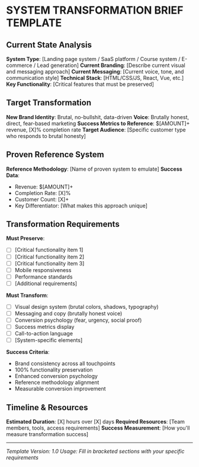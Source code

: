 # SYSTEM TRANSFORMATION BRIEF TEMPLATE

## Current State Analysis
**System Type**: [Landing page system / SaaS platform / Course system / E-commerce / Lead generation]
**Current Branding**: [Describe current visual and messaging approach]
**Current Messaging**: [Current voice, tone, and communication style]
**Technical Stack**: [HTML/CSS/JS, React, Vue, etc.]
**Key Functionality**: [Critical features that must be preserved]

## Target Transformation
**New Brand Identity**: Brutal, no-bullshit, data-driven
**Voice**: Brutally honest, direct, fear-based marketing
**Success Metrics to Reference**: $[AMOUNT]+ revenue, [X]% completion rate
**Target Audience**: [Specific customer type who responds to brutal honesty]

## Proven Reference System
**Reference Methodology**: [Name of proven system to emulate]
**Success Data**: 
- Revenue: $[AMOUNT]+
- Completion Rate: [X]%
- Customer Count: [X]+ 
- Key Differentiator: [What makes this approach unique]

## Transformation Requirements
**Must Preserve**:
- [ ] [Critical functionality item 1]
- [ ] [Critical functionality item 2]
- [ ] [Critical functionality item 3]
- [ ] Mobile responsiveness
- [ ] Performance standards
- [ ] [Additional requirements]

**Must Transform**:
- [ ] Visual design system (brutal colors, shadows, typography)
- [ ] Messaging and copy (brutally honest voice)
- [ ] Conversion psychology (fear, urgency, social proof)
- [ ] Success metrics display
- [ ] Call-to-action language
- [ ] [System-specific elements]

**Success Criteria**:
- Brand consistency across all touchpoints
- 100% functionality preservation
- Enhanced conversion psychology
- Reference methodology alignment
- Measurable conversion improvement

## Timeline & Resources
**Estimated Duration**: [X] hours over [X] days
**Required Resources**: [Team members, tools, access requirements]
**Success Measurement**: [How you'll measure transformation success]

---
*Template Version: 1.0*
*Usage: Fill in bracketed sections with your specific requirements*